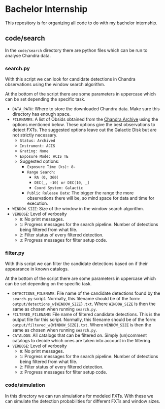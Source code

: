 # Bachelor Internship
This repository is for organizing all code to do with my bachelor internship.

## code/search
In the `code/search` directory there are python files which can be run to analyse Chandra data.

### search.py
With this script we can look for candidate detections in Chandra observations using the window search algorithm. 

At the bottom of the script there are some parameters in uppercase which can be set depending the specific task.

- `DATA_PATH`: Where to store the downloaded Chandra data. Make sure this directory has enough space.
- `FILENAMES`: A list of Obsids obtained from the [Chandra Archive](https://cda.harvard.edu/chaser/mainEntry) using the options mentioned below. These options give the best observations to detect FXTs. The suggested options leave out the Galactic Disk but are not strictly necessary.
  - `Status: Archived`
  - `Instrument: ACIS`
  - `Grating: None`
  - `Exposure Mode: ACIS TE`
  - Suggested options:
    - `Exposure Time (ks): 8-`
    - `Range Search:`
      - `RA (0, 360)`
      - `DEC(_, -10) or DEC(10, _)`
      - `Coord System: Galactic`
    - `Public Release Date`: The bigger the range the more observations there will be, so mind space for data and time for execution.
- `WINDOW_SIZE`: Size of the window in the window search algorithm.
- `VERBOSE`: Level of verbosity
  - `0`: No print messages.
  - `1`: Progress messages for the search pipeline. Number of detections being filtered from what file.
  - `2`: Filter status of every filtered detection.
  - `3`: Progress messages for filter setup code.

### filter.py
With this script we can filter the candidate detections based on if their appearance in known catalogs.

At the bottom of the script there are some parameters in uppercase which can be set depending on the specific task.

- `DETECTIONS_FILENAME`: File name of the candidate detections found by the `search.py` script. Normally, this filename should be of the form: `output/detections_w{WINDOW_SIZE}.txt`. Where `WINDOW_SIZE` is then the same as chosen when running `search.py`.
- `FILTERED_FILENAME`: File name of filtered candidate detections. This is the output file for this script. Normally, this filename should be of the form: `output/filtered_w{WINDOW_SIZE}.txt`. Where `WINDOW_SIZE` is then the same as chosen when running `search.py`.
- `CATALOGS`: All catalogs that can be filtered on. Simply (un)comment catalogs to decide which ones are taken into account in the filtering.
- `VERBOSE`: Level of verbosity
  - `0`: No print messages.
  - `1`: Progress messages for the search pipeline. Number of detections being filtered from what file.
  - `2`: Filter status of every filtered detection.
  - `3`: Progress messages for filter setup code.

### code/simulation
In this directory we can run simulations for modeled FXTs. With these we can simulate the detection probabilities for different FXTs and window sizes.